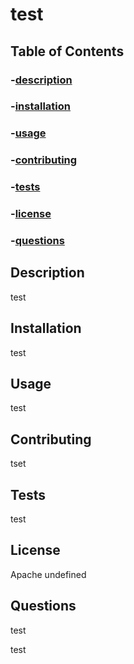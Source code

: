 # test

## Table of Contents

### -[description](#description)

### -[installation](#installation)

### -[usage](#usage)

### -[contributing](#contributing)

### -[tests](#tests)

### -[license](#licenses)

### -[questions](#questions)

## Description
test

## Installation
test

## Usage
test

## Contributing
tset

## Tests
test

## License
Apache
undefined

## Questions
test

test
